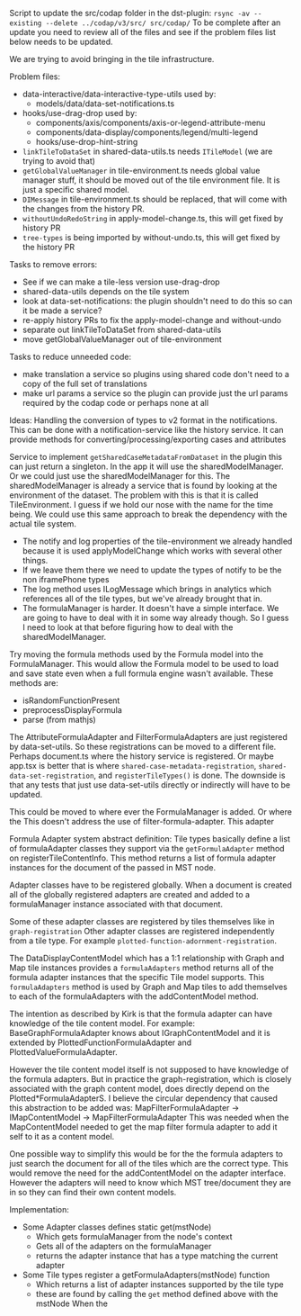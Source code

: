 Script to update the src/codap folder in the dst-plugin:
`rsync -av --existing --delete ../codap/v3/src/ src/codap/`
To be complete after an update you need to review all of the files and see if the problem files list below needs to be updated.

We are trying to avoid bringing in the tile infrastructure.

Problem files:
- data-interactive/data-interactive-type-utils used by:
  - models/data/data-set-notifications.ts
- hooks/use-drag-drop used by:
  - components/axis/components/axis-or-legend-attribute-menu
  - components/data-display/components/legend/multi-legend
  - hooks/use-drop-hint-string
- `linkTileToDataSet` in shared-data-utils.ts needs `ITileModel` (we are trying to avoid that)
- `getGlobalValueManager` in tile-environment.ts needs global value manager stuff, it should be moved out of the tile environment file. It is just a specific shared model. 
- `DIMessage` in tile-environment.ts should be replaced, that will come with the changes from the history PR.
- `withoutUndoRedoString` in apply-model-change.ts, this will get fixed by history PR
- `tree-types` is being imported by without-undo.ts, this will get fixed by the history PR


Tasks to remove errors:
- See if we can make a tile-less version use-drag-drop
- shared-data-utils depends on the tile system
- look at data-set-notifications: the plugin shouldn't need to do this so can it be made a service?
- re-apply history PRs to fix the apply-model-change and without-undo
- separate out linkTileToDataSet from shared-data-utils
- move getGlobalValueManager out of tile-environment

Tasks to reduce unneeded code:
- make translation a service so plugins using shared code don't need to a copy of the full set of translations
- make url params a service so the plugin can provide just the url params required by the codap code or perhaps none at all

Ideas:
Handling the conversion of types to v2 format in the notifications.
This can be done with a notification-service like the history service.
It can provide methods for converting/processing/exporting cases and attributes

Service to implement `getSharedCaseMetadataFromDataset` in the plugin this can just return a singleton. In the app it will use the sharedModelManager. Or we could just use the sharedModelManager for this. The sharedModelManager is already a service that is found by looking at the environment of the dataset. The problem with this is that it is called TileEnvironment. I guess if we hold our nose with the name for the time being. We could use this same approach to break the dependency with the actual tile system. 
- The notify and log properties of the tile-environment we already handled because it is used applyModelChange which works with several other things.
- If we leave them there we need to update the types of notify to be the non iframePhone types
- The log method uses ILogMessage which brings in analytics which references all of the tile types, but we've already brought that in.
- The formulaManager is harder. It doesn't have a simple interface. We are going to have to deal with it in some way already though. So I guess I need to look at that before figuring how to deal with the sharedModelManager.

Try moving the formula methods used by the Formula model into the FormulaManager. This would allow the Formula model to be used to load and save state even when a full formula engine wasn't available. These methods are:
- isRandomFunctionPresent
- preprocessDisplayFormula
- parse (from mathjs)

The AttributeFormulaAdapter and FilterFormulaAdapters are just registered by data-set-utils. So these registrations can be moved to a different file. Perhaps document.ts where the history service is registered. Or maybe app.tsx is better that is where `shared-case-metadata-registration`, `shared-data-set-registration`, and `registerTileTypes()` is done. The downside is that any tests that just use data-set-utils directly or indirectly will have to be updated.

This could be moved to where ever the FormulaManager is added. Or where the 
This doesn't address the use of filter-formula-adapter. This adapter


Formula Adapter system abstract definition:
Tile types basically define a list of formulaAdapter classes they support via the `getFormulaAdapter` method on registerTileContentInfo. This method returns a list of formula adapter instances for the document of the passed in MST node.

Adapter classes have to be registered globally. When a document is created all of the globally registered adapters are created and added to a formulaManager instance associated with that document.

Some of these adapter classes are registered by tiles themselves like in `graph-registration`
Other adapter classes are registered independently from a tile type. For example `plotted-function-adornment-registration`.

The DataDisplayContentModel which has a 1:1 relationship with Graph and Map tile instances provides a `formulaAdapters` method returns all of the formula adapter instances that the specific Tile model supports. This `formulaAdapters` method is used by Graph and Map tiles to add themselves to each of the formulaAdapters with the addContentModel method.

The intention as described by Kirk is that the formula adapter can have knowledge of the tile content model. For example: BaseGraphFormulaAdapter knows about IGraphContentModel and it is extended by PlottedFunctionFormulaAdapter and PlottedValueFormulaAdapter. 

However the tile content model itself is not supposed to have knowledge of the formula adapters. But in practice the graph-registration, which is closely associated with the graph content model, does directly depend on the Plotted*FormulaAdapterS. 
I believe the circular dependency that caused this abstraction to be added was:
MapFilterFormulaAdapter -> IMapContentModel -> MapFilterFormulaAdapter
This was needed when the MapContentModel needed to get the map filter formula adapter to add it self to it as a content model.

One possible way to simplify this would be for the the formula adapters to just search the document for all of the tiles which are the correct type. This would remove the need for the addContentModel on the adapter interface. However the adapters will need to know which MST tree/document they are in so they can find their own content models.


Implementation:
- Some Adapter classes defines static get(mstNode) 
  - Which gets formulaManager from the node's context
  - Gets all of the adapters on the formulaManager
  - returns the adapter instance that has a type matching the current adapter
- Some Tile types register a getFormulaAdapters(mstNode) function
  - Which returns a list of adapter instances supported by the tile type
  - these are found by calling the `get` method defined above with the mstNode
When the 